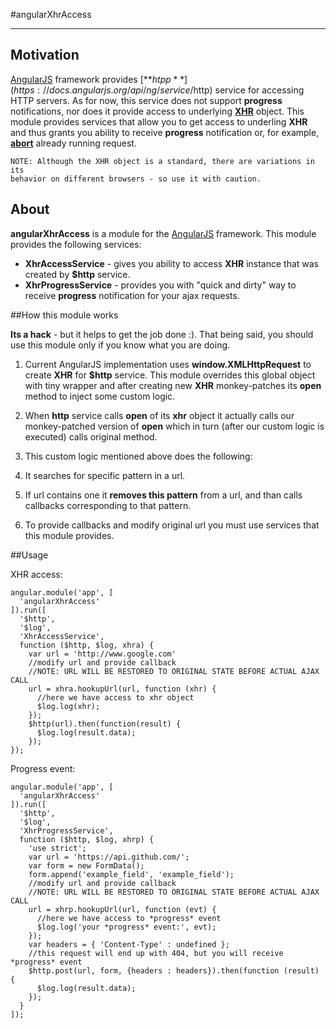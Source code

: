 #angularXhrAccess

---

## Motivation

[AngularJS](http://angularjs.org/) framework provides
[**$htpp**](https://docs.angularjs.org/api/ng/service/$http) service for
accessing HTTP servers. As for now, this service does not support **progress**
notifications, nor does it provide access to underlying
[**XHR**](https://developer.mozilla.org/en-US/docs/Web/API/XMLHttpRequest)
object. This module provides services that allow you to get access
to underling **XHR** and thus grants you ability to receive
**progress** notification or, for example,
[**abort**](https://developer.mozilla.org/en-US/docs/Web/API/XMLHttpRequest#abort%281%29)
already running request.

    NOTE: Although the XHR object is a standard, there are variations in its
    behavior on different browsers - so use it with caution.


## About

**angularXhrAccess** is a module for the [AngularJS](http://angularjs.org/)
framework. This module provides the following services:

* **XhrAccessService** - gives you ability to access **XHR** instance that was
created by **$http** service.
* **XhrProgressService** - provides you with "quick and dirty" way to receive
**progress** notification for your ajax requests.

##How this module works

**Its a hack** - but it helps to get the job done :). That being said, you
should use this module only if you know what you are doing.

1. Current AngularJS implementation uses **window.XMLHttpRequest** to create
**XHR** for **$http** service. This module overrides this global object with
tiny wrapper and after creating new **XHR** monkey-patches its **open**
method to inject some custom logic.

2. When **http** service calls **open** of its **xhr** object it actually
calls our monkey-patched version of **open** which in turn 
(after our custom logic is executed) calls original method.

3. This custom logic mentioned above does the following:
  1. It searches for specific pattern in a url.
  2. If url contains one it **removes this pattern** from a url, and than calls
  callbacks corresponding to that pattern.

4. To provide callbacks and modify original url you must use services that
this module provides.


##Usage

XHR access:

    angular.module('app', [
      'angularXhrAccess'
    ]).run([
      '$http',
      '$log',
      'XhrAccessService',
      function ($http, $log, xhra) {
        var url = 'http://www.google.com'
        //modify url and provide callback
        //NOTE: URL WILL BE RESTORED TO ORIGINAL STATE BEFORE ACTUAL AJAX CALL
        url = xhra.hookupUrl(url, function (xhr) {
          //here we have access to xhr object
          $log.log(xhr);
        });
        $http(url).then(function(result) {
          $log.log(result.data);
        });
    });

Progress event:

    angular.module('app', [
      'angularXhrAccess'
    ]).run([
      '$http',
      '$log',
      'XhrProgressService',
      function ($http, $log, xhrp) {
        'use strict';
        var url = 'https://api.github.com/';
        var form = new FormData();
        form.append('example_field', 'example_field');
        //modify url and provide callback
        //NOTE: URL WILL BE RESTORED TO ORIGINAL STATE BEFORE ACTUAL AJAX CALL
        url = xhrp.hookupUrl(url, function (evt) {
          //here we have access to *progress* event
          $log.log('your *progress* event:', evt);
        });
        var headers = { 'Content-Type' : undefined };
        //this request will end up with 404, but you will receive *progress* event
        $http.post(url, form, {headers : headers}).then(function (result) {
          $log.log(result.data);
        });
      }
    ]);
